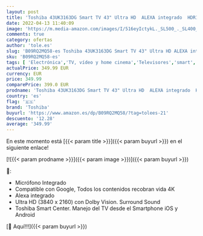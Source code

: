 ```yaml
---
layout: post
title: 'Toshiba 43UK3163DG Smart TV 43" Ultra HD  ALEXA integrado  HDR10  Dolby Vision  Dolby Atmos  Control voz  SAT  Bluetooth  comp. "Hey Google".'
date: 2022-04-13 11:40:09
image: 'https://m.media-amazon.com/images/I/516eyIctykL._SL500_._SL400_.jpg'
comments: true
category: ofertas
author: 'tole.es'
slug: 'B09RQ2MQ58-es Toshiba 43UK3163DG Smart TV 43" Ultra HD ALEXA integrado...'
sku: 'B09RQ2MQ58-es'
tags: [ 'Electrónica','TV, vídeo y home cinema','Televisores','smart','toshiba','tv','🇪🇸', ]
actualPrice: 349.99 EUR
currency: EUR
price: 349.99
comparePrice: 399.0 EUR
prodname: 'Toshiba 43UK3163DG Smart TV 43" Ultra HD  ALEXA integrado  HDR10  Dolby Vision  Dolby Atmos  Control voz  SAT  Bluetooth  comp. "Hey Google".'
country: 'es'
flag: '🇪🇸'
brand: 'Toshiba'
buyurl: 'https://www.amazon.es/dp/B09RQ2MQ58/?tag=tolees-21'
descuento: '12.28'
average: '349.99'
---
```


En este momento está [{{< param title >}}]({{< param buyurl >}}) en el siguiente enlace!

[![{{< param prodname >}}]({{< param image >}})]({{< param buyurl >}})

🔎:

- Micrófono Integrado
- Compatible con Google, Todos los contenidos recobran vida 4K
- Alexa integrado
- Ultra HD (3840 x 2160) con Dolby Vision. Surround Sound
- Toshiba Smart Center. Manejo del TV desde el Smartphone iOS y Android

[🛒 Aquí!!!]({{< param buyurl >}})
